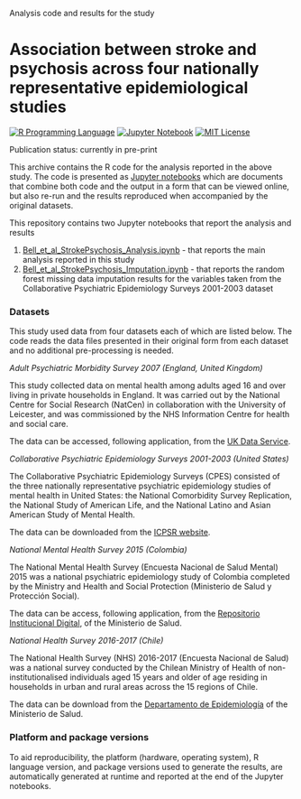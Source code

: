 Analysis code and results for the study

# Association between stroke and psychosis across four nationally representative epidemiological studies

<p align="center">

<a href="https://en.wikipedia.org/wiki/R_(programming_language)"><img src="https://img.shields.io/badge/Language-R-%232268BB.svg" alt="R Programming Language"/></a> <a href="https://en.wikipedia.org/wiki/Project_Jupyter#Jupyter_Notebook"><img src="https://img.shields.io/badge/Jupyter-Notebook-68B7EB" alt="Jupyter Notebook"/></a> <a href="https://opensource.org/licenses/MIT"><img src="https://img.shields.io/badge/license-MIT-blue.svg" alt="MIT License"/></a>

</p>

Publication status: currently in pre-print

This archive contains the R code for the analysis reported in the above study. The code is presented as [Jupyter notebooks](https://jupyter-notebook-beginner-guide.readthedocs.io/en/latest/what_is_jupyter.html) which are documents that combine both code and the output in a form that can be viewed online, but also re-run and the results reproduced when accompanied by the original datasets.

This repository contains two Jupyter notebooks that report the analysis and results

1.  [Bell_et_al_StrokePsychosis_Analysis.ipynb](https://github.com/vaughanbell/stroke-psychosis-national-epi-analysis/blob/main/Bell_et_al_StrokePsychosis_Analysis.ipynb) - that reports the main analysis reported in this study
2.  [Bell_et_al_StrokePsychosis_Imputation.ipynb](https://github.com/vaughanbell/stroke-psychosis-national-epi-analysis/blob/main/Bell_et_al_StrokePsychosis_Imputation.ipynb) - that reports the random forest missing data imputation results for the variables taken from the Collaborative Psychiatric Epidemiology Surveys 2001-2003 dataset

### Datasets

This study used data from four datasets each of which are listed below. The code reads the data files presented in their original form from each dataset and no additional pre-processing is needed.

*Adult Psychiatric Morbidity Survey 2007 (England, United Kingdom)*

This study collected data on mental health among adults aged 16 and over living in private households in England. It was carried out by the National Centre for Social Research (NatCen) in collaboration with the University of Leicester, and was commissioned by the NHS Information Centre for health and social care.

The data can be accessed, following application, from the [UK Data Service](https://beta.ukdataservice.ac.uk/datacatalogue/studies/study?id=6379&type=Data%20catalog#!/documentation).

*Collaborative Psychiatric Epidemiology Surveys 2001-2003 (United States)*

The Collaborative Psychiatric Epidemiology Surveys (CPES) consisted of the three nationally representative psychiatric epidemiology studies of mental health in United States: the National Comorbidity Survey Replication, the National Study of American Life, and the National Latino and Asian American Study of Mental Health.

The data can be downloaded from the [ICPSR website](https://www.icpsr.umich.edu/web/ICPSR/studies/20240).

*National Mental Health Survey 2015 (Colombia)*

The National Mental Health Survey (Encuesta Nacional de Salud Mental) 2015 was a national psychiatric epidemiology study of Colombia completed by the Ministry and Health and Social Protection (Ministerio de Salud y Protección Social).

The data can be access, following application, from the [Repositorio Institucional Digital](https://www.minsalud.gov.co/sites/rid/paginas/freesearchresults.aspx?k=Encuesta%20Nacional%20de%20Salud%20Mental&scope=Exacta), of the Ministerio de Salud.

*National Health Survey 2016-2017 (Chile)*

The National Health Survey (NHS) 2016-2017 (Encuesta Nacional de Salud) was a national survey conducted by the Chilean Ministry of Health of non-institutionalised individuals aged 15 years and older of age residing in households in urban and rural areas across the 15 regions of Chile.

The data can be download from the [Departamento de Epidemiología](http://epi.minsal.cl/condiciones-de-uso/) of the Ministerio de Salud.

### Platform and package versions

To aid reproducibility, the platform (hardware, operating system), R language version, and package versions used to generate the results, are automatically generated at runtime and reported at the end of the Jupyter notebooks.
